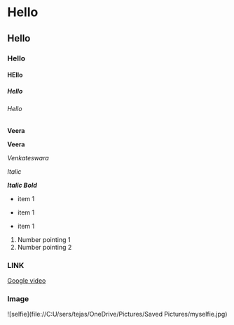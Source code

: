 # Hello
## Hello
### Hello
#### HEllo
##### Hello
###### Hello
  
  **Veera**
  
  __Veera__

*Venkateswara*

_Italic_

***Italic Bold***

- item 1
+ item 1
* item 1

1. Number pointing 1
2. Number pointing 2

### LINK
[Google video](https://www.youtube.com/shorts/4z0l5Kl2Q6E)

### Image

![selfie](file://C:U/sers/tejas/OneDrive/Pictures/Saved Pictures/myselfie.jpg)
